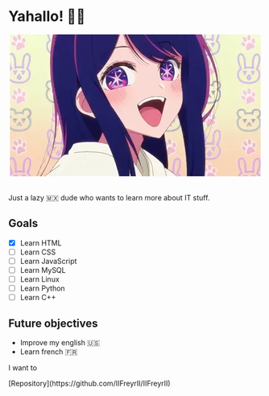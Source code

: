# Yahallo! 👋🏼

<div align="center">
 <picture>
  <img alt="Wave" src="assets/images/Ai.webp">
 </picture>
</div>

<br>

<p align="justify">Just a lazy 🇲🇽 dude who wants to learn more about IT stuff. </p>

## Goals

- [X] Learn HTML
- [ ] Learn CSS
- [ ] Learn JavaScript
- [ ] Learn MySQL
- [ ] Learn Linux
- [ ] Learn Python
- [ ] Learn C++

## Future objectives

- Improve my english 🇺🇸
- Learn french 🇫🇷
<p align="justify">I want to </p>

<div></div>
[Repository](https://github.com/IIFreyrII/IIFreyrII)

<!--
**IIFreyrII/IIFreyrII** is a ✨ _special_ ✨ repository because its `README.md` (this file) appears on your GitHub profile.

Here are some ideas to get you started:

- 🔭 I’m currently working on ...
- 🌱 I’m currently learning ...
- 👯 I’m looking to collaborate on ...
- 🤔 I’m looking for help with ...
- 💬 Ask me about ...
- 📫 How to reach me: ...
- 😄 Pronouns: ...
- ⚡ Fun fact: ...
-->
